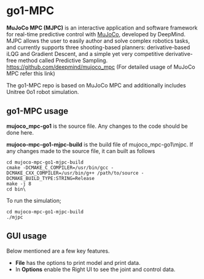 # go1-MPC

**MuJoCo MPC (MJPC)** is an interactive application and software framework for real-time predictive control with [MuJoCo](https://mujoco.org/), developed by DeepMind. MJPC allows the user to easily author and solve complex robotics tasks, and currently supports three shooting-based planners: derivative-based iLQG and Gradient Descent, and a simple yet very competitive derivative-free method called Predictive Sampling.
https://github.com/deepmind/mujoco_mpc (For detailed usage of MuJoCo MPC refer this link)

The go1-MPC repo is based on MuJoCo MPC and additionally includes Unitree 0o1 robot simulation. 

## go1-MPC usage

**mujoco_mpc-go1** is the source file. Any changes to the code should be done here.

**mujoco-mpc-go1-mjpc-build** is the build file of mujoco_mpc-go1\mjpc. If any changes made to the source file, it can built as follows
```
cd mujoco-mpc-go1-mjpc-build 
cmake -DCMAKE_C_COMPILER=/usr/bin/gcc -DCMAKE_CXX_COMPILER=/usr/bin/g++ /path/to/source -DCMAKE_BUILD_TYPE:STRING=Release
make -j 8
cd bin\
```

To run the simulation;
```
cd mujoco-mpc-go1-mjpc-build
./mjpc
```

## GUI usage 

Below mentioned are a few key features.
- **File** has the options to print model and print data.
- In **Options** enable the Right UI to see the joint and control data.
